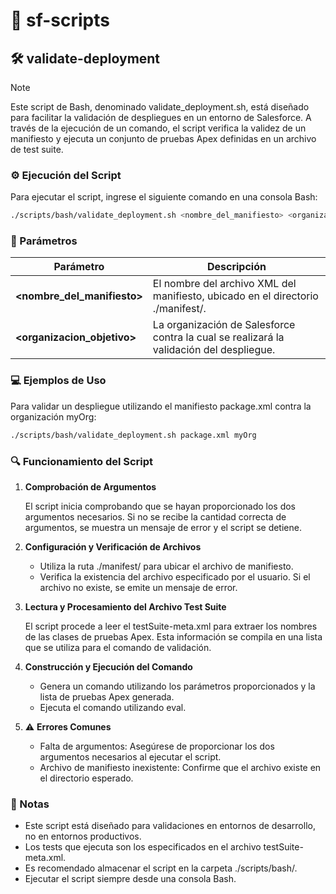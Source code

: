 # :rocket: sf-scripts

## :hammer_and_wrench: validate-deployment

>[!NOTE]
> Este script de Bash, denominado validate_deployment.sh, está diseñado para facilitar la validación de despliegues en un entorno de Salesforce. 
> A través de la ejecución de un comando, el script verifica la validez de un manifiesto y ejecuta un conjunto de pruebas Apex definidas en un archivo de test suite.

### :gear: Ejecución del Script

Para ejecutar el script, ingrese el siguiente comando en una consola Bash:

```bash
./scripts/bash/validate_deployment.sh <nombre_del_manifiesto> <organizacion_objetivo>
```

### :round_pushpin: Parámetros

| Parámetro | Descripción |
|-----------|-------------|
| **<nombre_del_manifiesto>**| El nombre del archivo XML del manifiesto, ubicado en el directorio ./manifest/.|
| **<organizacion_objetivo>**| La organización de Salesforce contra la cual se realizará la validación del despliegue. |

### :computer: Ejemplos de Uso

Para validar un despliegue utilizando el manifiesto package.xml contra la organización myOrg:

```bash
./scripts/bash/validate_deployment.sh package.xml myOrg
```

### :mag: Funcionamiento del Script

1. **Comprobación de Argumentos**

    El script inicia comprobando que se hayan proporcionado los dos argumentos necesarios. Si no se recibe la cantidad correcta de argumentos, se muestra un mensaje de error y el script se detiene.

2. **Configuración y Verificación de Archivos**

    - Utiliza la ruta ./manifest/ para ubicar el archivo de manifiesto.
    - Verifica la existencia del archivo especificado por el usuario. Si el archivo no existe, se emite un mensaje de error.

3. **Lectura y Procesamiento del Archivo Test Suite**

    El script procede a leer el testSuite-meta.xml para extraer los nombres de las clases de pruebas Apex. Esta información se compila en una lista que se utiliza para el comando de validación.

4. **Construcción y Ejecución del Comando**

    - Genera un comando utilizando los parámetros proporcionados y la lista de pruebas Apex generada.
    - Ejecuta el comando utilizando eval.

5. :warning: **Errores Comunes**

    - Falta de argumentos: Asegúrese de proporcionar los dos argumentos necesarios al ejecutar el script.
    - Archivo de manifiesto inexistente: Confirme que el archivo existe en el directorio esperado.

### :pushpin: Notas

- Este script está diseñado para validaciones en entornos de desarrollo, no en entornos productivos.
- Los tests que ejecuta son los especificados en el archivo testSuite-meta.xml.
- Es recomendado almacenar el script en la carpeta ./scripts/bash/.
- Ejecutar el script siempre desde una consola Bash.

